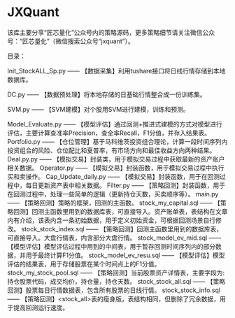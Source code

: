 # JXQuant
该库主要分享“匠芯量化”公众号内的策略源码，更多策略细节请关注微信公众号：“匠芯量化”（微信搜索公众号“jxquant”）。

目录：

Init_StockALL_Sp.py  —— 【数据采集】利用tushare接口将日线行情存储到本地数据库。

DC.py   ——  【数据预处理】将本地存储的日基础行情整合成一份训练集。

SVM.py   ——  【SVM建模】对个股用SVM进行建模，训练和预测。

Model_Evaluate.py   ——   【模型评估】通过回测+推进式建模的方式对模型进行评估，主要计算查准率Precision，查全率Recall，F1分值，并存入结果表。
Portfolio.py   ——   【仓位管理】基于马科维茨投资组合理论，计算一段时间序列内投资组合的风险、仓位配比和夏普率，有市场方向和最佳收益方向两种结果。
Deal.py.py   ——   【模拟交易】封装类，用于模拟交易过程中获取最新的资产账户相关数据。
Operator.py   ——   【模拟交易】封装函数，用于模拟交易过程中执行买和卖操作。
Cap_Update_daily.py   ——   【模拟交易】封装函数，用于在回测过程中，每日更新资产表中相关数据。
Filter.py   ——   【策略回测】封装函数，用于在回测过程中，处理一些简单的逻辑（更新持仓天数，买卖顺序等）。
main.py   ——   【策略回测】策略的框架，回测的主函数。
stock_my_capital.sql   ——   【策略回测】回测主函数里用到的数据库表，可直接导入。资产账单表，表结构在文章内有介绍，该表内含一条初始数据，用于定义初始资金，可根据回测场景自行修改。
stock_stock_index.sql   ——   【策略回测】回测主函数里用到的数据库表，可直接导入。大盘行情表，内含部分大盘行情。
stock_model_ev_mid.sql   ——   【模型评估】模型评估过程中用到的中间表，用于暂存回测时间序列内的部分数据，并用于最终计算F1分值。
stock_model_ev_resu.sql   ——   【模型评估】模型评估的结果表，用于存储股票在某个时间点上的F1分值。
stock_my_stock_pool.sql   ——   【策略回测】当前股票资产详情表，主要字段为:持仓股票代码，成交均价，持仓量，持仓天数。
stock_stock_all.sql   ——   【策略回测】股票每日行情数据表，包含所有股票的日线行情。
stock_stock_info.sql   ——   【策略回测】<stock_all>表的瘦身版，表结构相同，但删除了冗余数据，用于提高回测运行速度。
